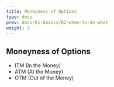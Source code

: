 ```yaml
---
title: Moneyness of Options
type: docs
prev: docs/01-basics/02-when-to-do-what
weight: 3
---
```


## Moneyness of Options

- ITM (In the Money)
- ATM (At the Money)
- OTM (Out of the Money)
